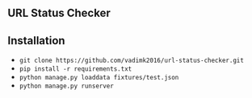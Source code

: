 ## URL Status Checker

## Installation
- `git clone https://github.com/vadimk2016/url-status-checker.git`
- `pip install -r requirements.txt`
- `python manage.py loaddata fixtures/test.json`
- `python manage.py runserver` 